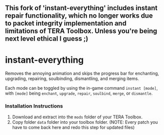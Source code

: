 ## This fork of 'instant-everything' includes instant repair functionality, which no longer works due to packet integrity implementation and limitations of TERA Toolbox. Unless you're being next level ethical I guess ;)

# instant-everything
Removes the annoying animation and skips the progress bar for enchanting, upgrading, repairing, soulbinding, dismantling, and merging items.

Each mode can be toggled by using the in-game command `instant [mode]`, with `[mode]` being `enchant`, `upgrade`, `repair`, `soulbind`, `merge`, or `dismantle`.

### Installation Instructions

1. Download and extract into the `mods` folder of your TERA Toolbox.
2. Copy folder `data` folder into your toolbox folder. (NOTE: Every patch you have to come back here and redo this step for updated files)
